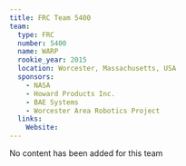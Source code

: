 ```yaml
---
title: FRC Team 5400
team:
  type: FRC
  number: 5400
  name: WARP
  rookie_year: 2015
  location: Worcester, Massachusetts, USA
  sponsors:
    - NASA
    - Howard Products Inc.
    - BAE Systems
    - Worcester Area Robotics Project
  links:
    Website: 
---
```

No content has been added for this team